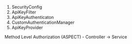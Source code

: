 1. SecurityConfig
2. ApiKeyFilter
3. ApiKeyAuthenticaton
4. CustomAuthenticationManager
5. ApiKeyProvider

Method Level Authorization (ASPECT) -
Controller -> Service
